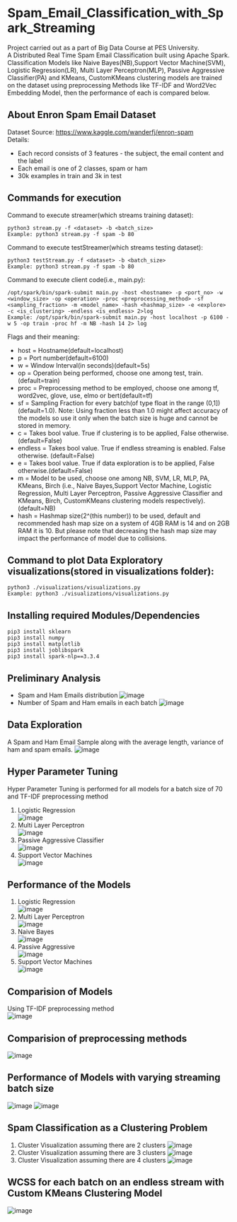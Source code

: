 # Spam_Email_Classification_with_Spark_Streaming
Project carried out as a part of Big Data Course at PES University.     
A Distributed Real Time Spam Email Classification built using Apache Spark.    
Classification Models like Naive Bayes(NB),Support Vector Machine(SVM), Logistic Regression(LR), Multi Layer Perceptron(MLP), Passive Aggressive Classifier(PA) and KMeans, CustomKMeans clustering models are trained on the dataset using preprocessing Methods like TF-IDF and Word2Vec Embedding Model, then the performance of each is compared below.

## About Enron Spam Email Dataset
Dataset Source: https://www.kaggle.com/wanderfj/enron-spam    
Details:
- Each record consists of 3 features - the subject, the email content and the label
- Each email is one of 2 classes, spam or ham
- 30k examples in train and 3k in test

## Commands for execution

Command to execute streamer(which streams training dataset):
```console
python3 stream.py -f <dataset> -b <batch_size>
Example: python3 stream.py -f spam -b 80
```

Command to execute testStreamer(which streams testing dataset):
```console
python3 testStream.py -f <dataset> -b <batch_size>
Example: python3 stream.py -f spam -b 80
```

Command to execute client code(i.e., main.py):
```console
/opt/spark/bin/spark-submit main.py -host <hostname> -p <port_no> -w <window_size> -op <operation> -proc <preprocessing_method> -sf <sampling_fraction> -m <model_name> -hash <hashmap_size> -e <explore> -c <is_clustering> -endless <is_endless> 2>log
Example: /opt/spark/bin/spark-submit main.py -host localhost -p 6100 -w 5 -op train -proc hf -m NB -hash 14 2> log
```
Flags and their meaning:    
* host = Hostname(default=localhost)    
* p = Port number(default=6100)    
* w = Window Interval(in seconds)(default=5s)     
* op = Operation being performed, choose one among test, train.(default=train)    
* proc = Preprocessing method to be employed, choose one among tf, word2vec, glove, use, elmo or bert(default=tf)    
* sf = Sampling Fraction for every batch(of type float in the range (0,1]) (default=1.0). Note: Using fraction less than 1.0 might affect accuracy of the models so use it only when the batch size is huge and cannot be stored in memory.     
* c = Takes bool value. True if clustering is to be applied, False otherwise.(default=False)  
* endless = Takes bool value. True if endless streaming is enabled. False otherwise. (default=False)
* e = Takes bool value. True if data exploration is to be applied, False otherwise.(default=False) 
* m = Model to be used, choose one among NB, SVM, LR, MLP, PA, KMeans, Birch (i.e., Naive Bayes,Support Vector Machine, Logistic Regression, Multi Layer Perceptron, Passive Aggressive Classifier and KMeans, Birch, CustomKMeans clustering models respectively).(default=NB)   
* hash = Hashmap size(2^(this number)) to be used, default and recommended hash map size on a system of 4GB RAM is 14 and on 2GB RAM it is 10. But please note that decreasing the hash map size may impact the performance of model due to collisions.

## Command to plot Data Exploratory visualizations(stored in visualizations folder):
```console
python3 ./visualizations/visualizations.py
Example: python3 ./visualizations/visualizations.py
```

## Installing required Modules/Dependencies
```console
pip3 install sklearn
pip3 install numpy
pip3 install matplotlib
pip3 install joblibspark
pip3 install spark-nlp==3.3.4
```

## Preliminary Analysis

* Spam and Ham Emails distribution
![image](visualizations/Spam_and_Ham_pie_chart.png)
* Number of Spam and Ham emails in each batch
![image](visualizations/Spam_Ham_per_batch_side_by_side.png)

## Data Exploration
A Spam and Ham Email Sample along with the average length, variance of ham and spam emails. 
![image](visualizations/length.png)

## Hyper Parameter Tuning
Hyper Parameter Tuning is performed for all models for a batch size of 70 and TF-IDF preprocessing method
1. Logistic Regression  
![image](visualizations/classification/hyperParameterTuning/LR/LRTuning.jpg)
2. Multi Layer Perceptron     
![image](visualizations/classification/hyperParameterTuning/MLP/MLPTuning.jpg)
3. Passive Aggressive Classifier    
![image](visualizations/classification/hyperParameterTuning/PA/PATuning.png)
4. Support Vector Machines  
![image](visualizations/classification/hyperParameterTuning/SVM/SVMTuning.jpg)

## Performance of the Models

1. Logistic Regression  
![image](visualizations/classification/model_metrics/LR_metrics.png)
2. Multi Layer Perceptron   
![image](visualizations/classification/model_metrics/MLP_metrics.png)
3. Naive Bayes  
![image](visualizations/classification/model_metrics/NB_metrics.png)
4. Passive Aggressive   
![image](visualizations/classification/model_metrics/PA_metrics.png)
5. Support Vector Machines  
![image](visualizations/classification/model_metrics/SVM_metrics.png)


## Comparision of Models
Using TF-IDF preprocessing method   
![image](visualizations/classification/modelsComparision.jpg)


## Comparision of preprocessing methods
![image](visualizations/classification/Comparision_of_Preprocessing_Methods.jpg)


## Performance of Models with varying streaming batch size
![image](visualizations/classification/varyingBatchSize/MetricsforVaryingbatchsize.jpg)
![image](visualizations/classification/varyingBatchSize/TimeForVaryingBatchSize.png)

## Spam Classification as a Clustering Problem
1. Cluster Visualization assuming there are 2 clusters
![image](visualizations/clustering/2ClustersVisualization.jpeg)
2. Cluster Visualization assuming there are 3 clusters
![image](visualizations/clustering/3ClustersVisualisation.jpeg)
3. Cluster Visualization assuming there are 4 clusters
![image](visualizations/clustering/4ClustersVisualization.jpeg)

## WCSS for each batch on an endless stream with Custom KMeans Clustering Model
![image](visualizations/clustering/ClusterDifference.jpeg)